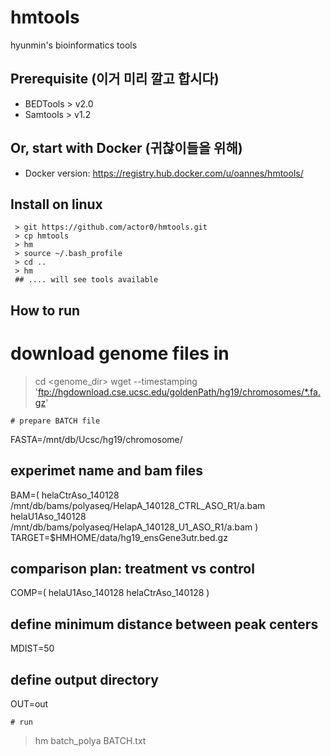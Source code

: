 # hmtools
hyunmin's bioinformatics tools

## Prerequisite (이거 미리 깔고 합시다)
* BEDTools > v2.0
* Samtools > v1.2

## Or, start with Docker (귀찮이들을 위해)
* Docker version: https://registry.hub.docker.com/u/oannes/hmtools/

## Install on linux 
```
 > git https://github.com/actor0/hmtools.git
 > cp hmtools
 > hm
 > source ~/.bash_profile
 > cd .. 
 > hm  
 ## .... will see tools available
```
## How to run
# download genome files in 
 > cd <genome_dir>
 > wget --timestamping 'ftp://hgdownload.cse.ucsc.edu/goldenPath/hg19/chromosomes/*.fa.gz'
```
# prepare BATCH file
```
FASTA=/mnt/db/Ucsc/hg19/chromosome/
## experimet name and bam files
BAM=(
        helaCtrAso_140128 /mnt/db/bams/polyaseq/HelapA_140128_CTRL_ASO_R1/a.bam
        helaU1Aso_140128 /mnt/db/bams/polyaseq/HelapA_140128_U1_ASO_R1/a.bam
)
TARGET=$HMHOME/data/hg19_ensGene3utr.bed.gz

## comparison plan: treatment vs control
COMP=(
        helaU1Aso_140128 helaCtrAso_140128
)

## define minimum distance between peak centers
MDIST=50
## define output directory
OUT=out
```
# run
```
 > hm batch_polya BATCH.txt
```

